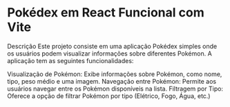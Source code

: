 # Pokédex em React Funcional com Vite

Descrição
Este projeto consiste em uma aplicação Pokédex simples onde os usuários podem visualizar informações sobre diferentes Pokémon. A aplicação tem as seguintes funcionalidades:

Visualização de Pokémon: Exibe informações sobre Pokémon, como nome, tipo, peso médio e uma imagem.
Navegação entre Pokémon: Permite aos usuários navegar entre os Pokémon disponíveis na lista.
Filtragem por Tipo: Oferece a opção de filtrar Pokémon por tipo (Elétrico, Fogo, Água, etc.)
